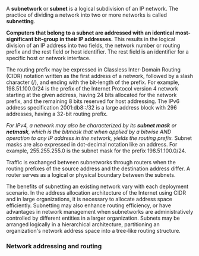 A __subnetwork__ or __subnet__ is a logical subdivision of an IP network. The practice of dividing a network into two or more networks is called __subnetting__.

__Computers that belong to a subnet are addressed with an identical most-significant bit-group in their IP addresses.__ This results in the logical division of an IP address into two fields, the network number or routing prefix and the rest field or host identifier. The rest field is an identifier for a specific host or network interface.

The routing prefix may be expressed in Classless Inter-Domain Routing (CIDR) notation written as the first address of a network, followed by a slash character (/), and ending with the bit-length of the prefix. For example, 198.51.100.0/24 is the prefix of the Internet Protocol version 4 network starting at the given address, having 24 bits allocated for the network prefix, and the remaining 8 bits reserved for host addressing. The IPv6 address specification 2001:db8::/32 is a large address block with 296 addresses, having a 32-bit routing prefix.

_For IPv4, a network may also be characterized by its __subnet mask__ or __netmask__, which is the bitmask that when applied by a bitwise AND operation to any IP address in the network, yields the routing prefix._ Subnet masks are also expressed in dot-decimal notation like an address. For example, 255.255.255.0 is the subnet mask for the prefix 198.51.100.0/24.

Traffic is exchanged between subnetworks through routers when the routing prefixes of the source address and the destination address differ. A router serves as a logical or physical boundary between the subnets.

The benefits of subnetting an existing network vary with each deployment scenario. In the address allocation architecture of the Internet using CIDR and in large organizations, it is necessary to allocate address space efficiently. Subnetting may also enhance routing efficiency, or have advantages in network management when subnetworks are administratively controlled by different entities in a larger organization. Subnets may be arranged logically in a hierarchical architecture, partitioning an organization's network address space into a tree-like routing structure. 

### Network addressing and routing

